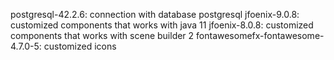 postgresql-42.2.6: connection with database postgresql
jfoenix-9.0.8: customized components that works with java 11
jfoenix-8.0.8: customized components that works with scene builder 2
fontawesomefx-fontawesome-4.7.0-5: customized icons

